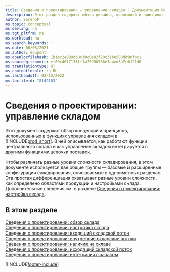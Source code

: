 ```yaml
---
title: Сведения о проектировании — управление складом | Документация Майкрософт
description: Этот раздел содержит обзор дизайна, концепций и принципов, используемых в функциях управления складом в Business Central.
author: SorenGP
ms.topic: conceptual
ms.devlang: na
ms.tgt_pltfrm: na
ms.workload: na
ms.search.keywords: ''
ms.date: 06/08/2021
ms.author: edupont
ms.openlocfilehash: 1b1ec2e989db8c30c0e82f20c31be588dd90fbc1
ms.sourcegitcommit: ef80c461713fff1a75998766e7a4ed3a7c6121d0
ms.translationtype: HT
ms.contentlocale: ru-RU
ms.lasthandoff: 02/15/2022
ms.locfileid: "8149183"
---
```

# <a name="design-details-warehouse-management"></a>Сведения о проектировании: управление складом
Этот документ содержит обзор концепций и принципов, использованных в функциях управления складом в [!INCLUDE[prod_short](includes/prod_short.md)]. В ней описывается, как работают функции центрального склада и как управление складом интегрируется с другими функциями цепочки поставок.  

Чтобы различать разные уровни сложности складирования, в этом документе используется две общие группы — базовые и расширенные конфигурации складирования, описываемые в одноименных разделах. Эта простая дифференциация охватывает разные уровни сложности, как определено областями продукции и настройками склада. Дополнительные сведения см. в разделе [Сведения о проектировании: настройка склада](design-details-warehouse-setup.md).  

## <a name="in-this-section"></a>В этом разделе  
[Сведения о проектировании: обзор склада](design-details-warehouse-overview.md)  
[Сведения о проектировании: настройка склада](design-details-warehouse-setup.md)  
[Сведения о проектировании: входящий складской поток](design-details-inbound-warehouse-flow.md)  
[Сведения о проектировании: внутренние складские потоки](design-details-internal-warehouse-flows.md)  
[Сведения о проектировании: наличие на складе](design-details-availability-in-the-warehouse.md)  
[Сведения о проектировании: исходящий складской поток](design-details-outbound-warehouse-flow.md)  
[Сведения о проектировании: интеграция с запасом](design-details-integration-with-inventory.md)


[!INCLUDE[footer-include](includes/footer-banner.md)]
